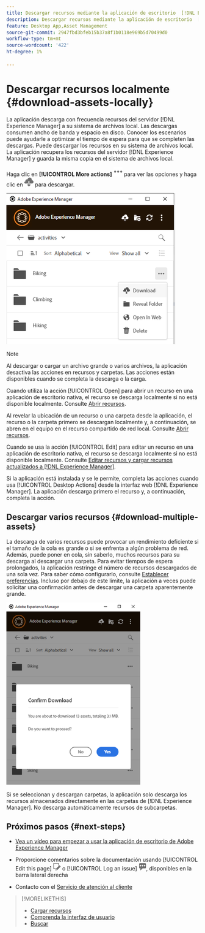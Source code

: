 ```yaml
---
title: Descargar recursos mediante la aplicación de escritorio  [!DNL Experience Manager] iOS
description: Descargar recursos mediante la aplicación de escritorio  [!DNL Adobe Experience Manager] iOS.
feature: Desktop App,Asset Management
source-git-commit: 2947fbd3bfeb15b37a8f1b0118e969b5d70499d0
workflow-type: tm+mt
source-wordcount: '422'
ht-degree: 1%

---
```



# Descargar recursos localmente {#download-assets-locally}

La aplicación descarga con frecuencia recursos del servidor [!DNL Experience Manager] a su sistema de archivos local. Las descargas consumen ancho de banda y espacio en disco. Conocer los escenarios puede ayudarle a optimizar el tiempo de espera para que se completen las descargas. Puede descargar los recursos en su sistema de archivos local. La aplicación recupera los recursos del servidor [!DNL Experience Manager] y guarda la misma copia en el sistema de archivos local.

Haga clic en **[!UICONTROL More actions]** ![icono de más opciones](assets/do-not-localize/more2_da2.png) para ver las opciones y haga clic en ![Icono de descarga](assets/do-not-localize/download_cloud_da2.png) para descargar.

![Opción de descarga para un recurso](assets/download_option_da2.png "Opción de descarga para un recurso")

>[!NOTE]
>
>Al descargar o cargar un archivo grande o varios archivos, la aplicación desactiva las acciones en recursos y carpetas. Las acciones están disponibles cuando se completa la descarga o la carga.

Cuando utiliza la acción [!UICONTROL Open] para abrir un recurso en una aplicación de escritorio nativa, el recurso se descarga localmente si no está disponible localmente. Consulte [Abrir recursos](#openondesktop-v2).

Al revelar la ubicación de un recurso o una carpeta desde la aplicación, el recurso o la carpeta primero se descargan localmente y, a continuación, se abren en el equipo en el recurso compartido de red local. Consulte [Abrir recursos](#openondesktop-v2).

Cuando se usa la acción [!UICONTROL Edit] para editar un recurso en una aplicación de escritorio nativa, el recurso se descarga localmente si no está disponible localmente. Consulte [Editar recursos y cargar recursos actualizados a [!DNL Experience Manager]](#edit-assets-upload-updated-assets).

Si la aplicación está instalada y se le permite, completa las acciones cuando usa [!UICONTROL Desktop Actions] desde la interfaz web [!DNL Experience Manager]. La aplicación descarga primero el recurso y, a continuación, completa la acción.

## Descargar varios recursos {#download-multiple-assets}

La descarga de varios recursos puede provocar un rendimiento deficiente si el tamaño de la cola es grande o si se enfrenta a algún problema de red. Además, puede poner en cola, sin saberlo, muchos recursos para su descarga al descargar una carpeta. Para evitar tiempos de espera prolongados, la aplicación restringe el número de recursos descargados de una sola vez. Para saber cómo configurarlo, consulte [Establecer preferencias](install-upgrade.md#set-preferences). Incluso por debajo de este límite, la aplicación a veces puede solicitar una confirmación antes de descargar una carpeta aparentemente grande.

![La aplicación confirma la descarga de un número relativamente grande de recursos](assets/download_confirmation_da2.png "La aplicación confirma la descarga de un número relativamente grande de recursos")

Si se seleccionan y descargan carpetas, la aplicación solo descarga los recursos almacenados directamente en las carpetas de [!DNL Experience Manager]. No descarga automáticamente recursos de subcarpetas.

## Próximos pasos {#next-steps}

* [Vea un vídeo para empezar a usar la aplicación de escritorio de Adobe Experience Manager](https://experienceleague.adobe.com/en/docs/experience-manager-learn/assets/creative-workflows/aem-desktop-app)

* Proporcione comentarios sobre la documentación usando [!UICONTROL Edit this page] ![editar la página](assets/do-not-localize/edit-page.png) o [!UICONTROL Log an issue] ![crear un problema de GitHub](assets/do-not-localize/github-issue.png), disponibles en la barra lateral derecha

* Contacto con el [Servicio de atención al cliente](https://experienceleague.adobe.com/es?support-solution=General#support)

>[!MORELIKETHIS]
>
>* [Cargar recursos](/help/using/upload-assets.md)
>* [Comprenda la interfaz de usuario](/help/using/user-interface.md)
>* [Buscar](/help/using/search.md)

